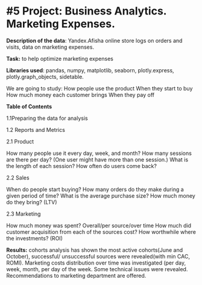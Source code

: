 # #5 Project: Business Analytics. Marketing Expenses.

**Description of the data**: Yandex.Afisha online store logs on orders and visits, data on marketing expenses.

**Task:** to help optimize marketing expenses

**Libraries used**: pandas, numpy, matplotlib, seaborn, plotly.express, plotly.graph_objects, sidetable.

We are going to study:
How people use the product
When they start to buy
How much money each customer brings
When they pay off

**Table of Contents**

1.1Preparing the data for analysis

1.2 Reports and Metrics

2.1 Product

How many people use it every day, week, and month?
How many sessions are there per day? (One user might have more than one session.)
What is the length of each session?
How often do users come back?

2.2 Sales

When do people start buying?
How many orders do they make during a given period of time?
What is the average purchase size?
How much money do they bring? (LTV)

2.3 Marketing

How much money was spent? Overall/per source/over time
How much did customer acquisition from each of the sources cost?
How worthwhile where the investments? (ROI)


**Results:** cohorts analysis has shown the most active cohorts(June and October), successful/ unsuccessful sources were revealed(with min CAC, ROMI). Marketing costs distribution over time was investigated (per day, week, month, per day of the week. Some technical issues were revealed. Recommendations to marketing department are offered.
